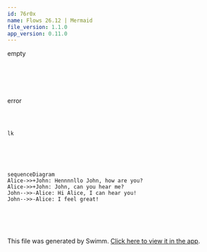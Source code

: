 ```yaml
---
id: 76r0x
name: Flows 26.12 | Mermaid
file_version: 1.1.0
app_version: 0.11.0
---
```


empty

<br/>

<!--MERMAID {width:100}-->
```mermaid

```
<!--MCONTENT {content: <br/>} --->

<br/>

error

<br/>

<!--MERMAID {width:100}-->
```mermaid

lk
```
<!--MCONTENT {content: <br/>
lk} --->

<br/>

<br/>

<br/>

<!--MERMAID {width:50}-->
```mermaid
sequenceDiagram
Alice->>+John: Hennnnllo John, how are you?
Alice->>+John: John, can you hear me?
John-->>-Alice: Hi Alice, I can hear you!
John-->>-Alice: I feel great!
```
<!--MCONTENT {content: sequenceDiagram<br/>
Alice->>+John: Hennnnllo John, how are you?<br/>
Alice->>+John: John, can you hear me?<br/>
John\-\-\>>-Alice: Hi Alice, I can hear you!<br/>
John\-\-\>>-Alice: I feel great!<br/>} --->

<br/>

<br/>

<br/>

This file was generated by Swimm. [Click here to view it in the app](https://swimm-web-app.web.app/repos/Z2l0aHViJTNBJTNBdGVzdC1naXRodWItYXBwJTNBJTNBc3dpbW1pbw==/docs/76r0x).
